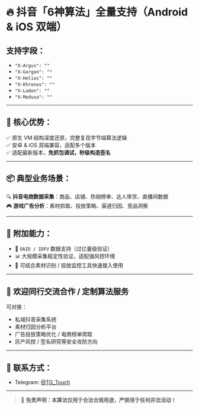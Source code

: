 # 🔥 抖音「6神算法」全量支持（Android & iOS 双端）

## 支持字段：
- `"X-Argus": ""`
- `"X-Gorgon": ""`
- `"X-Helios": ""`
- `"X-Khronos": ""`
- `"X-Ladon": ""`
- `"X-Medusa": ""`

---

## 🚀 核心优势：
✅ 原生 VM 结构深度还原，完整复现字节端算法逻辑  
✅ 安卓 & iOS 双端兼容，适配多个版本  
✅ 适配最新版本，**免抓包调试，秒级构造签名**

---

## 📦 典型业务场景：
🔍 **抖音电商数据采集**：商品、店铺、热销榜单、达人带货、直播间数据  
🎮 **游戏广告分析**：素材抓取、投放策略、渠道归因、竞品洞察  

---

## 🧩 附加能力：
- 🎯 `OAID / IDFV` 数据支持（过亿量级验证）
- 📊 大规模采集稳定性验证，适配强风控环境
- 🧠 可结合素材识别 / 投放监控工具快速接入使用

---

## 🤝 欢迎同行交流合作 / 定制算法服务

可对接：
- 私域抖音采集系统  
- 素材归因分析平台  
- 广告投放策略优化 / 电商榜单爬取  
- 灰产风控 / 签名研究等安全攻防方向  

---

## 📩 联系方式：
- Telegram: [@TG_Touch](https://t.me/TG_Touch)

---

> 🔐 **免责声明：本算法仅用于合法合规用途，严禁用于任何非法活动！**
